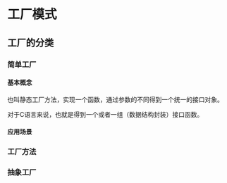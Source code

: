 # 工厂模式

## 工厂的分类

### 简单工厂

#### 基本概念

也叫静态工厂方法，实现一个函数，通过参数的不同得到一个统一的接口对象。

对于C语言来说，也就是得到一个或者一组（数据结构封装）接口函数。

#### 应用场景


### 工厂方法

### 抽象工厂
